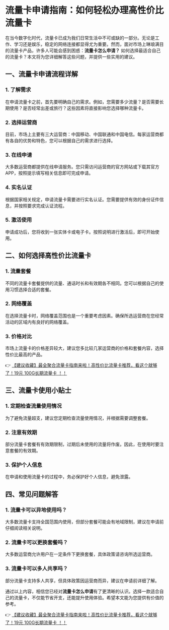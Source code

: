 # 流量卡申请指南：如何轻松办理高性价比流量卡

在当今数字化时代，流量卡已成为我们日常生活中不可或缺的一部分。无论是工作、学习还是娱乐，稳定的网络连接都显得尤为重要。然而，面对市场上琳琅满目的流量卡产品，许多人可能会感到困惑：**流量卡怎么申请？** 如何选择最适合自己的流量卡？本文将为您详细解答这些问题，并提供一些实用的建议。

## 一、流量卡申请流程详解

### 1. 了解需求
在申请流量卡之前，首先要明确自己的需求。例如，您需要多少流量？是否需要长期使用？是否经常出差或旅行？这些因素将直接影响您选择哪种流量卡。

### 2. 选择运营商
目前，市场上主要有三大运营商：中国移动、中国联通和中国电信。每家运营商都有各自的优势和特色，您可以根据自己的需求进行选择。

### 3. 在线申请
大多数运营商都提供在线申请服务。您只需访问运营商的官方网站或下载其官方APP，按照提示填写相关信息即可完成申请。

### 4. 实名认证
根据国家相关规定，申请流量卡需要进行实名认证。您需要提供有效的身份证件信息，并按照要求完成认证流程。

### 5. 激活使用
申请成功后，您将收到一张实体卡或电子卡。按照说明进行激活后，即可开始使用。

## 二、如何选择高性价比流量卡

### 1. 流量套餐
不同的流量卡套餐提供的流量、通话时长和有效期各不相同。您可以根据自己的使用习惯选择合适的套餐。

### 2. 网络覆盖
在选择流量卡时，网络覆盖范围也是一个重要考虑因素。确保所选运营商在您经常活动的区域内有良好的网络覆盖。

### 3. 价格对比
市场上流量卡的价格差异较大，建议您多比较几家运营商的价格和套餐内容，选择性价比最高的产品。

👉 [【建议收藏】最全聚合流量卡指南来啦！高性价比流量卡推荐，看这个就够了！19元 100G长期流量卡 ！！](https://bit.ly/Liuliangka)

## 三、流量卡使用小贴士

### 1. 定期检查流量使用情况
为了避免流量超支，建议您定期检查流量使用情况，并根据需要调整套餐。

### 2. 注意有效期
部分流量卡套餐有有效期限制，过期后未使用的流量将作废。因此，在使用时要注意套餐的有效期。

### 3. 保护个人信息
在申请和使用流量卡的过程中，务必保护好个人信息，避免泄露。

## 四、常见问题解答

### 1. 流量卡可以异地使用吗？
大多数流量卡支持全国范围内使用，但部分套餐可能会有地域限制，建议在申请前仔细阅读相关说明。

### 2. 流量卡可以更换套餐吗？
大多数运营商允许用户在一定条件下更换套餐，具体政策请咨询所选运营商。

### 3. 流量卡可以多人共享吗？
部分流量卡支持多人共享，但具体政策因运营商而异，建议在申请前详细了解。

通过以上内容，相信您已经对**流量卡怎么申请**有了更清晰的认识。选择一款适合自己的流量卡，不仅能节省开支，还能提升使用体验。希望本文能为您提供有价值的参考。

👉 [【建议收藏】最全聚合流量卡指南来啦！高性价比流量卡推荐，看这个就够了！19元 100G长期流量卡 ！！](https://bit.ly/Liuliangka)
